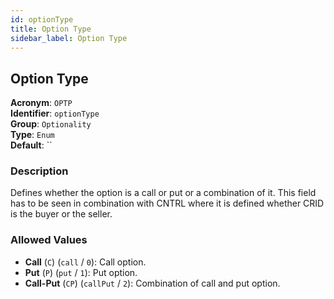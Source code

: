 ```yaml
---
id: optionType
title: Option Type
sidebar_label: Option Type
---
```


## Option Type

**Acronym**: `OPTP`  
**Identifier**: `optionType`  
**Group**: `Optionality`  
**Type**: `Enum`  
**Default**: ``  

### Description
Defines whether the option is a call or put or a combination of it. This field has to be seen in combination with CNTRL where it is defined whether CRID is the buyer or the seller.

### Allowed Values
- **Call** (`C`) (`call` / `0`): Call option.
- **Put** (`P`) (`put` / `1`): Put option.
- **Call-Put** (`CP`) (`callPut` / `2`): Combination of call and put option.
